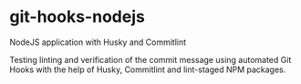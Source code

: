 # git-hooks-nodejs
NodeJS application with Husky and Commitlint

Testing linting and verification of the commit message using automated Git Hooks with the help of Husky, Commitlint and lint-staged NPM packages.
